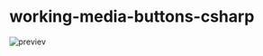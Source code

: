 # working-media-buttons-csharp
![previev](https://raw.githubusercontent.com/maciekkoks/working-media-buttons-csharp/main/previev2.png)
